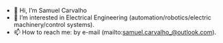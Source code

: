 - 👋 Hi, I’m Samuel Carvalho
- 👀 I’m interested in Electrical Engineering (automation/robotics/electric machinery/control systems).
- 📫 How to reach me: by e-mail (mailto:samuel.carvalho_@outlook.com).

<!---
samcarv-86/samcarv-86 is a ✨ special ✨ repository because its `README.md` (this file) appears on your GitHub profile.
You can click the Preview link to take a look at your changes.
--->
